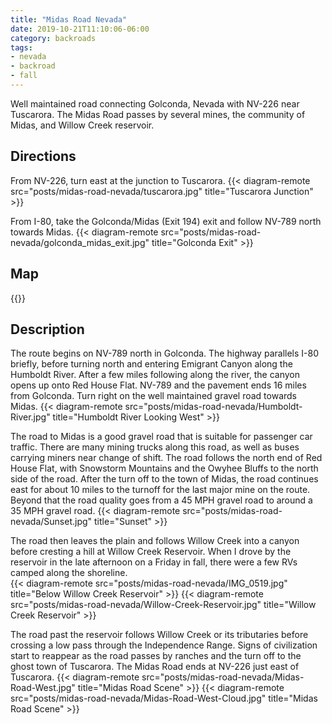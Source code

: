 ```yaml
---
title: "Midas Road Nevada"
date: 2019-10-21T11:10:06-06:00
category: backroads
tags: 
- nevada
- backroad
- fall
---
```


Well maintained road connecting Golconda, Nevada with NV-226 near Tuscarora.  The Midas Road passes by several mines, the community of Midas, and Willow Creek reservoir. 
<!--more-->

## Directions
From NV-226, turn east at the junction to Tuscarora.
{{< diagram-remote src="posts/midas-road-nevada/tuscarora.jpg" title="Tuscarora Junction" >}}

From I-80, take the Golconda/Midas (Exit 194) exit and follow NV-789 north towards Midas.
{{< diagram-remote src="posts/midas-road-nevada/golconda_midas_exit.jpg" title="Golconda Exit" >}}

## Map
{{<map-embed src="https://www.google.com/maps/d/embed?mid=1SDlESo2AFQtHvODVLzQFWRcE1sL8ZhYV&hl=en">}}

## Description
The route begins on NV-789 north in Golconda.  The highway parallels I-80 briefly, before turning north and entering Emigrant Canyon along the Humboldt River.  After a few miles following along the river, the canyon opens up onto Red House Flat.  NV-789 and the pavement ends 16 miles from Golconda.  Turn right on the well maintained gravel road towards Midas.
{{< diagram-remote src="posts/midas-road-nevada/Humboldt-River.jpg" title="Humboldt River Looking West" >}}


The road to Midas is a good gravel road that is suitable for passenger car traffic.  There are many mining trucks along this road, as well as buses carrying miners near change of shift.  The road follows the north end of Red House Flat, with Snowstorm Mountains and the Owyhee Bluffs to the north side of the road.  After the turn off to the town of Midas, the road continues east for about 10 miles to the turnoff for the last major mine on the route.  Beyond that the road quality goes from a 45 MPH gravel road to around a 35 MPH gravel road.
{{< diagram-remote src="posts/midas-road-nevada/Sunset.jpg"  title="Sunset" >}}

The road then leaves the plain and follows Willow Creek into a canyon before cresting a hill at Willow Creek Reservoir.  When I drove by the reservoir in the late afternoon on a Friday in fall, there were a few RVs camped along the shoreline.  
{{< diagram-remote src="posts/midas-road-nevada/IMG_0519.jpg" title="Below Willow Creek Reservoir" >}}
{{< diagram-remote src="posts/midas-road-nevada/Willow-Creek-Reservoir.jpg" title="Willow Creek Reservoir" >}}

The road past the reservoir follows Willow Creek or its tributaries before crossing a low pass through the Independence Range.  Signs of civilization start to reappear as the road passes by ranches and the turn off to the ghost town of Tuscarora.  The Midas Road ends at NV-226 just east of Tuscarora.
{{< diagram-remote src="posts/midas-road-nevada/Midas-Road-West.jpg" title="Midas Road Scene" >}}
{{< diagram-remote src="posts/midas-road-nevada/Midas-Road-West-Cloud.jpg" title="Midas Road Scene" >}}
